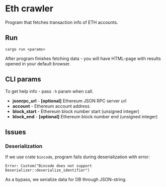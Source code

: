 # Eth crawler

Program that fetches transaction info of ETH accounts.

## Run

`cargo run <params>`

After program finishes fetching data - you will have HTML-page with results opened in your default browser.

## CLI params

To get help info - pass `-h` param when call.

- **jsonrpc_url** - **\[optional\]** Ethereum JSON RPC server url
- **account** - Ethereum account address
- **block_start** - Ethereum block number start (unsigned integer)
- **block_end** - **\[optional\]** Ethereum block number end (unsigned integer)

## Issues

### Deserialization

If we use crate `bincode`, program fails during deserialization with error:

`Error: Custom("Bincode does not support Deserializer::deserialize_identifier")`

As a bypass, we serialize data for DB through JSON-string.
